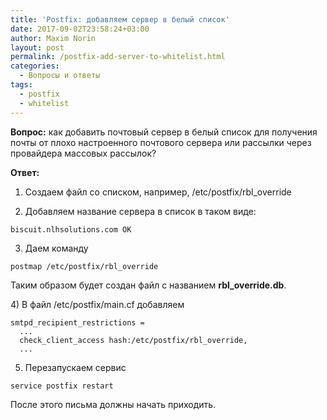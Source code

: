 ```yaml
---
title: 'Postfix: добавляем сервер в белый список'
date: 2017-09-02T23:58:24+03:00
author: Maxim Norin
layout: post
permalink: /postfix-add-server-to-whitelist.html
categories:
  - Вопросы и ответы
tags:
  - postfix
  - whitelist
---
```

__Вопрос:__ как добавить почтовый сервер в белый список для получения почты от плохо настроенного почтового сервера или рассылки через провайдера массовых рассылок?
<!--more-->

__Ответ:__

1) Создаем файл со списком, например, /etc/postfix/rbl_override

2) Добавляем название сервера в список в таком виде:
```
biscuit.nlhsolutions.com OK
```
3) Даем команду
```
postmap /etc/postfix/rbl_override
```
Таким образом будет создан файл с названием __rbl_override.db__.

4) В файл /etc/postfix/main.cf добавляем
```
smtpd_recipient_restrictions = 
  ...
  check_client_access hash:/etc/postfix/rbl_override,
  ...
```
5) Перезапускаем сервис
```
service postfix restart
```
После этого письма должны начать приходить.